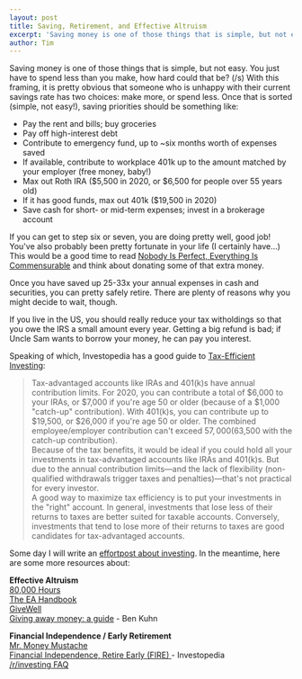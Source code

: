 ```yaml
---
layout: post
title: Saving, Retirement, and Effective Altruism
excerpt: 'Saving money is one of those things that is simple, but not easy. You just have to spend less than you make, how hard could that be? (/s) With this framing, it is pretty obvious that someone who is unhappy with their current savings rate has two choices: make more, or spend less.'
author: Tim
---
```


Saving money is one of those things that is simple, but not easy. You just have to spend less than you make, how hard could that be? (/s) With this framing, it is pretty obvious that someone who is unhappy with their current savings rate has two choices: make more, or spend less. Once that is sorted (simple, not easy!), saving priorities should be something like:
* Pay the rent and bills; buy groceries  
* Pay off high-interest debt  
* Contribute to emergency fund, up to ~six months worth of expenses saved  
* If available, contribute to workplace 401k up to the amount matched by your employer (free money, baby!)  
* Max out Roth IRA ($5,500 in 2020, or $6,500 for people over 55 years old)  
* If it has good funds, max out 401k ($19,500 in 2020)  
* Save cash for short- or mid-term expenses; invest in a brokerage account  

If you can get to step six or seven, you are doing pretty well, good job! You've also probably been pretty fortunate in your life (I certainly have...) This would be a good time to read [Nobody Is Perfect, Everything Is Commensurable](https://web.archive.org/web/20200609110031/https://slatestarcodex.com/2014/12/19/nobody-is-perfect-everything-is-commensurable/) and think about donating some of that extra money.

Once you have saved up 25-33x your annual expenses in cash and securities, you can pretty safely retire. There are plenty of reasons why you might decide to wait, though.  

If you live in the US, you should really reduce your tax witholdings so that you owe the IRS a small amount every year. Getting a big refund is bad; if Uncle Sam wants to borrow your money, he can pay you interest.  

Speaking of which, Investopedia has a good guide to [Tax-Efficient Investing](https://www.investopedia.com/articles/stocks/11/intro-tax-efficient-investing.asp):  
> Tax-advantaged accounts like IRAs and 401(k)s have annual contribution limits. For 2020, you can contribute a total of $6,000 to your IRAs, or $7,000 if you're age 50 or older (because of a $1,000 "catch-up" contribution). With 401(k)s, you can contribute up to $19,500, or $26,000 if you're age 50 or older. The combined employee/employer contribution can't exceed $57,000 ($63,500 with the catch-up contribution).  
> Because of the tax benefits, it would be ideal if you could hold all your investments in tax-advantaged accounts like IRAs and 401(k)s. But due to the annual contribution limits—and the lack of flexibility (non-qualified withdrawals trigger taxes and penalties)—that's not practical for every investor.  
> A good way to maximize tax efficiency is to put your investments in the "right" account. In general, investments that lose less of their returns to taxes are better suited for taxable accounts. Conversely, investments that tend to lose more of their returns to taxes are good candidates for tax-advantaged accounts.  

Some day I will write an [effortpost about investing](/2020/04/17/investing.html). In the meantime, here are some more resources about:

**Effective Altruism**  
[80,000 Hours](https://80000hours.org/)  
[The EA Handbook](https://forum.effectivealtruism.org/handbook)  
[GiveWell](https://www.givewell.org/)  
[Giving away money: a guide](https://www.benkuhn.net/giving-101) - Ben Kuhn  

**Financial Independence / Early Retirement**  
[Mr. Money Mustache](https://www.mrmoneymustache.com/)  
[Financial Independence, Retire Early (FIRE) ](https://www.investopedia.com/terms/f/financial-independence-retire-early-fire.asp) - Investopedia  
[/r/investing FAQ](https://www.reddit.com/r/investing/wiki/faq)  
